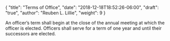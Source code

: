 {
	"title": "Terms of Office",
	"date": "2018-12-18T18:52:26-06:00",
	"draft": "true",
	"author": "Reuben L. Lillie",
	"weight": 9
}

An officer’s term shall begin at the close of the annual meeting at which the officer is elected. Officers shall serve for a term of one year and until their successors are elected.
